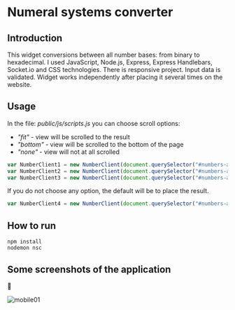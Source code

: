 # Numeral systems converter

## Introduction
This widget conversions between all number bases: from binary to hexadecimal. I used JavaScript, Node.js, Express, Express Handlebars, Socket.io and CSS technologies. There is responsive project. Input data is validated. Widget works independently after placing it several times on the website. 

## Usage
In the file: *public/js/scripts.js* you can choose scroll options:
* *"fit"* - view will be scrolled to the result
* *"bottom"* - view will be scrolled to the bottom of the page
* *"none"* -  view will not at all scrolled
```javascript
var NumberClient1 = new NumberClient(document.querySelector("#numbers-area"), "fit");
var NumberClient2 = new NumberClient(document.querySelector("#numbers-area2"), "bottom"); 
var NumberClient3 = new NumberClient(document.querySelector("#numbers-area3"), "none"); 
```
If you do not choose any option, the default will be to place the result.
```javascript
var NumberClient4 = new NumberClient(document.querySelector("#numbers-area4"));
```

## How to run
```
npm install
nodemon nsc
```

## Some screenshots of the application
:iphone:

![mobile01](https://cloud.githubusercontent.com/assets/5839775/21331035/ca93871c-c640-11e6-8af8-d08013d4c4b7.jpg)
